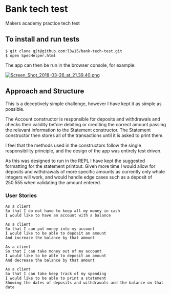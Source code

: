 # Bank tech test
Makers academy practice tech test

## To install and run tests
```
$ git clone git@github.com:l3w15/bank-tech-test.git
$ open SpecHelper.html
```
The app can then be run in the browser console, for example:

[![Screen_Shot_2018-03-26_at_21.39.40.png](https://s6.postimg.org/rvjv1us9t/Screen_Shot_2018-03-26_at_21.39.40.png)](https://postimg.org/image/upn0faufx/)

## Approach and Structure

This is a deceptively simple challenge, however I have kept it as simple as possible.

The Account constructor is responsible for deposits and withdrawals and checks their validity before debiting or crediting the correct amount passing the relevant information to the Statement constructor. The Statement constructor then stores all of the transactions until it is asked to print them.

I feel that the methods used in the constructors follow the single responsibility principle, and the design of the app was entirely test driven.

As this was designed to run in the REPL I have kept the suggested formatting for the statement printout. Given more time I would allow for deposits and withdrawals of more specific amounts as currently only whole integers will work, and would handle edge cases such as a deposit of 250.555 when validating the amount entered.


### User Stories
```
As a client
So that I do not have to keep all my money in cash
I would like to have an account with a balance
```

```
As a client
So that I can put money into my account
I would like to be able to deposit an amount
And increase the balance by that amount
```

```
As a client
So that I can take money out of my account
I would like to be able to deposit an amount
And decrease the balance by that amount
```

```
As a client
So that I can take keep track of my spending
I would like to be able to print a statement
Showing the dates of deposits and withdrawals and the balance on that date
```
